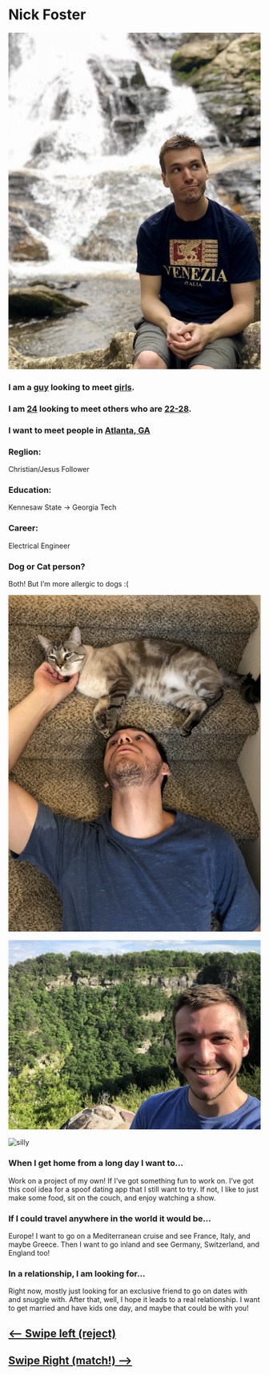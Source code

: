 # Nick Foster

![main](nick_main.jpeg)

### I am a <u>guy</u> looking to meet <u>girls</u>.

### I am <u>24</u> looking to meet others who are <u>22-28</u>.

### I want to meet people in <u>Atlanta, GA</u>

### Reglion: 
Christian/Jesus Follower

### Education: 
Kennesaw State -> Georgia Tech

### Career: 
Electrical Engineer

### Dog or Cat person?
Both! But I’m more allergic to dogs :(

![cat](nick_cat.jpeg)

![hiking](nick_hiking.jpeg)

![silly](nick_silly.jpeg)

### When I get home from a long day I want to...

Work on a project of my own! If I’ve got something fun to work on. I’ve got this cool idea for a spoof dating app that I still want to try. If not, I like to just make some food, sit on the couch, and enjoy watching a show.


### If I could travel anywhere in the world it would be...

Europe! I want to go on a Mediterranean cruise and see France, Italy, and maybe Greece. Then I want to go inland and see Germany, Switzerland, and England too!


### In a relationship, I am looking for...

Right now, mostly just looking for an exclusive friend to go on dates with and snuggle with. After that, well, I hope it leads to a real relationship. I want to get married and have kids one day, and maybe that could be with you!

## [<-- Swipe left (reject)]()

## [Swipe Right (match!) -->](match.md)